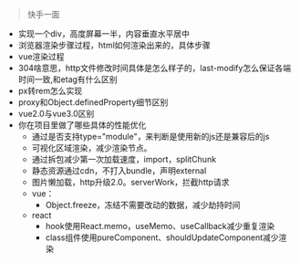 
> 快手一面

* 实现一个div，高度屏幕一半，内容垂直水平居中
* 浏览器渲染步骤过程，html如何渲染出来的，具体步骤
* vue渲染过程
* 304啥意思，http文件修改时间具体是怎么样子的，last-modify怎么保证各端时间一致,和etag有什么区别
* px转rem怎么实现
* proxy和Object.definedProperty细节区别
* vue2.0与vue3.0区别
* 你在项目里做了哪些具体的性能优化
    * 通过是否支持type="module"，来判断是使用新的js还是兼容后的js
    * 可视化区域渲染，减少渲染节点。
    * 通过拆包减少第一次加载速度，import，splitChunk
    * 静态资源通过cdn，不打入bundle，声明external
    * 图片懒加载，http升级2.0。serverWork，拦截http请求
    * vue：
        * Object.freeze，冻结不需要改动的数据，减少劫持时间
    * react
        * hook使用React.memo，useMemo、useCallback减少重复渲染
        * class组件使用pureComponent、shouldUpdateComponent减少渲染





<!-- 

Object.definedPropety(fn,'val',{
    get(){
        return val;
    }
})

实现一个DIV： 1. 其距离屏幕两边都是20px 2. 高度是屏幕宽度的50% 3. div内有文本“快手”，要求快手垂直水平居中

vw单位

rem单位：

构建层实现把px转成rem的工具


实现一个函数isStringValid，判断字符串是否是有效字符串，如果正确，就返回true，如果错误，返回false

{ } [] ()

a{aac} true 

a{}} false

k(u{a})(I()[s]){h}ou   =>  true
kua(i[[]}s)ho(u)   =>  false
k(u{a})(I()[s]){h}ou  => true

实现一个函数add

add(1).val => 1
add(1)(2).val => 3
add(1)(2)(3).val => 6 


let add = (()=>{
    let val = 0;
    function fn(n){
        val = val+n;
        return fn;
    }
    Object.definedPropety(fn,'val',{
        get(){
            return val;
        }
    })
    fn.val = function(){
        return val;
    }
    return fn;
})()

-->